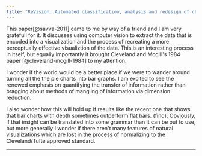```yaml
---
title: "ReVision: Automated classification, analysis and redesign of chart images"
---
```


This paper[@savva-2011] came to me by way of a friend and I am very gratefull for it. It discusses using computer vision to extract the data that is encoded into a visualization and the process of recreating a more perceptually effective visualiztion of the data. This is an interesting process in itself, but equally importantly it brought Cleveland and Mcgill's 1984 paper [@cleveland-mcgill-1984] to my attention.

I wonder if the world would be a better place if we were to wander around turning all the the pie charts into bar graphs. I am excited to see the renewed emphasis on quantifying the transfer of information rather than bragging about methods of mangling of information via dimension reduction.

I also wonder how this will hold up if results like the recent one that shows that bar charts with depth sometimes outperform flat bars. (find). Obviously, if that insight can be translated into some grammar than it can be put to use, but more generally I wonder if there aren't many features of natural visualizations which are lost in the process of normalizing to the Cleveland/Tufte approved standard.
<hr/>
